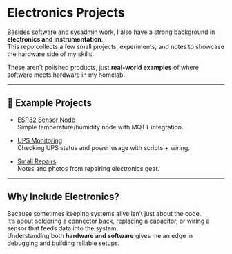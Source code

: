 # Electronics Projects

Besides software and sysadmin work, I also have a strong background in **electronics and instrumentation**.  
This repo collects a few small projects, experiments, and notes to showcase the hardware side of my skills.

These aren’t polished products, just **real-world examples** of where software meets hardware in my homelab.

---

## 🔌 Example Projects

- [ESP32 Sensor Node](./esp32-sensor-node.md)  
  Simple temperature/humidity node with MQTT integration.  

- [UPS Monitoring](./ups-monitoring.md)  
  Checking UPS status and power usage with scripts + wiring.  

- [Small Repairs](./repairs-notes.md)  
  Notes and photos from repairing electronics gear.  

---

## Why Include Electronics?

Because sometimes keeping systems alive isn’t just about the code.  
It’s about soldering a connector back, replacing a capacitor, or wiring a sensor that feeds data into the system.  
Understanding both **hardware and software** gives me an edge in debugging and building reliable setups.
